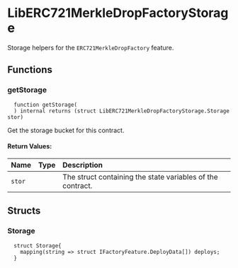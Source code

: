 # LibERC721MerkleDropFactoryStorage

Storage helpers for the `ERC721MerkleDropFactory` feature.



## Functions
### getStorage
```solidity
  function getStorage(
  ) internal returns (struct LibERC721MerkleDropFactoryStorage.Storage stor)
```
Get the storage bucket for this contract.



#### Return Values:
| Name                           | Type          | Description                                                                  |
| :----------------------------- | :------------ | :--------------------------------------------------------------------------- |
|`stor`|  | The struct containing the state variables of the contract.




## Structs
### Storage
```solidity
  struct Storage{
    mapping(string => struct IFactoryFeature.DeployData[]) deploys;
  }
```

